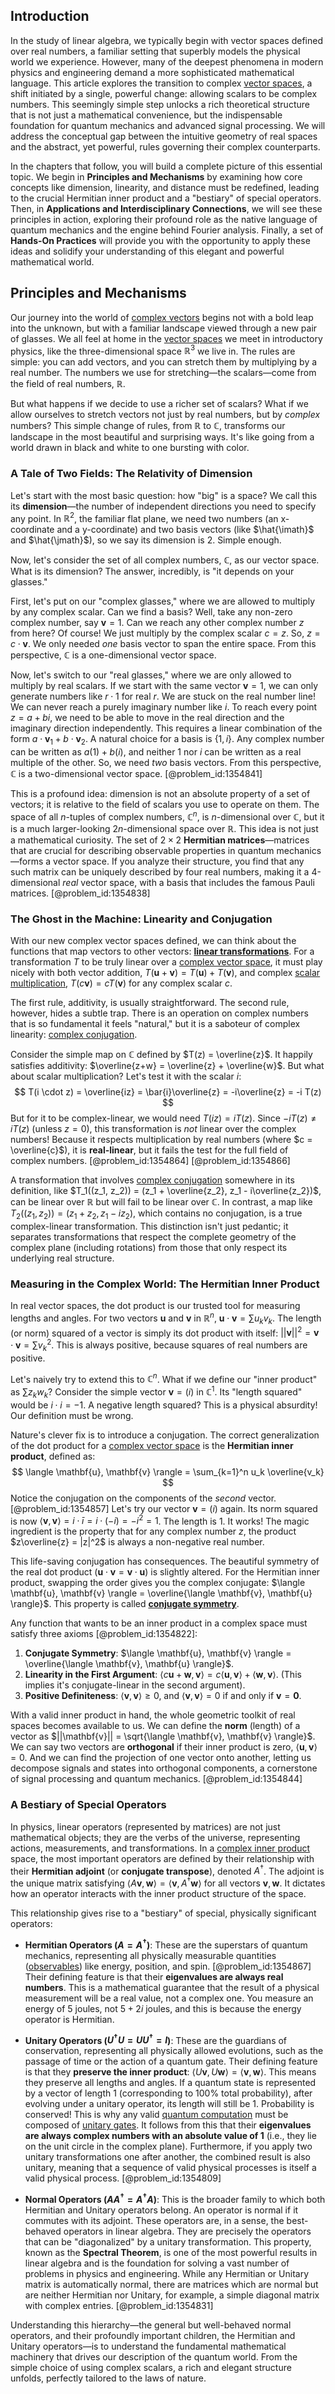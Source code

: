 ## Introduction
In the study of linear algebra, we typically begin with vector spaces defined over real numbers, a familiar setting that superbly models the physical world we experience. However, many of the deepest phenomena in modern physics and engineering demand a more sophisticated mathematical language. This article explores the transition to complex [vector spaces](@article_id:136343), a shift initiated by a single, powerful change: allowing scalars to be complex numbers. This seemingly simple step unlocks a rich theoretical structure that is not just a mathematical convenience, but the indispensable foundation for quantum mechanics and advanced signal processing. We will address the conceptual gap between the intuitive geometry of real spaces and the abstract, yet powerful, rules governing their complex counterparts.

In the chapters that follow, you will build a complete picture of this essential topic. We begin in **Principles and Mechanisms** by examining how core concepts like dimension, linearity, and distance must be redefined, leading to the crucial Hermitian inner product and a "bestiary" of special operators. Then, in **Applications and Interdisciplinary Connections**, we will see these principles in action, exploring their profound role as the native language of quantum mechanics and the engine behind Fourier analysis. Finally, a set of **Hands-On Practices** will provide you with the opportunity to apply these ideas and solidify your understanding of this elegant and powerful mathematical world.

## Principles and Mechanisms

Our journey into the world of [complex vectors](@article_id:192357) begins not with a bold leap into the unknown, but with a familiar landscape viewed through a new pair of glasses. We all feel at home in the [vector spaces](@article_id:136343) we meet in introductory physics, like the three-dimensional space $\mathbb{R}^3$ we live in. The rules are simple: you can add vectors, and you can stretch them by multiplying by a real number. The numbers we use for stretching—the scalars—come from the field of real numbers, $\mathbb{R}$.

But what happens if we decide to use a richer set of scalars? What if we allow ourselves to stretch vectors not just by real numbers, but by *complex* numbers? This simple change of rules, from $\mathbb{R}$ to $\mathbb{C}$, transforms our landscape in the most beautiful and surprising ways. It's like going from a world drawn in black and white to one bursting with color.

### A Tale of Two Fields: The Relativity of Dimension

Let's start with the most basic question: how "big" is a space? We call this its **dimension**—the number of independent directions you need to specify any point. In $\mathbb{R}^2$, the familiar flat plane, we need two numbers (an x-coordinate and a y-coordinate) and two basis vectors (like $\hat{\imath}$ and $\hat{\jmath}$), so we say its dimension is 2. Simple enough.

Now, let's consider the set of all complex numbers, $\mathbb{C}$, as our vector space. What is its dimension? The answer, incredibly, is "it depends on your glasses."

First, let's put on our "complex glasses," where we are allowed to multiply by any complex scalar. Can we find a basis? Well, take any non-zero complex number, say $\mathbf{v} = 1$. Can we reach any other complex number $z$ from here? Of course! We just multiply by the complex scalar $c=z$. So, $z = c \cdot \mathbf{v}$. We only needed *one* basis vector to span the entire space. From this perspective, $\mathbb{C}$ is a one-dimensional vector space.

Now, let's switch to our "real glasses," where we are only allowed to multiply by real scalars. If we start with the same vector $\mathbf{v}=1$, we can only generate numbers like $r \cdot 1$ for real $r$. We are stuck on the real number line! We can never reach a purely imaginary number like $i$. To reach every point $z = a + bi$, we need to be able to move in the real direction and the imaginary direction independently. This requires a linear combination of the form $a \cdot \mathbf{v}_1 + b \cdot \mathbf{v}_2$. A natural choice for a basis is $\{1, i\}$. Any complex number can be written as $a(1) + b(i)$, and neither 1 nor $i$ can be written as a real multiple of the other. So, we need *two* basis vectors. From this perspective, $\mathbb{C}$ is a two-dimensional vector space. [@problem_id:1354841]

This is a profound idea: dimension is not an absolute property of a set of vectors; it is relative to the field of scalars you use to operate on them. The space of all $n$-tuples of complex numbers, $\mathbb{C}^n$, is $n$-dimensional over $\mathbb{C}$, but it is a much larger-looking $2n$-dimensional space over $\mathbb{R}$. This idea is not just a mathematical curiosity. The set of $2 \times 2$ **Hermitian matrices**—matrices that are crucial for describing observable properties in quantum mechanics—forms a vector space. If you analyze their structure, you find that any such matrix can be uniquely described by four real numbers, making it a 4-dimensional *real* vector space, with a basis that includes the famous Pauli matrices. [@problem_id:1354838]

### The Ghost in the Machine: Linearity and Conjugation

With our new complex vector spaces defined, we can think about the functions that map vectors to other vectors: **[linear transformations](@article_id:148639)**. For a transformation $T$ to be truly linear over a [complex vector space](@article_id:152954), it must play nicely with both vector addition, $T(\mathbf{u}+\mathbf{v}) = T(\mathbf{u}) + T(\mathbf{v})$, and complex [scalar multiplication](@article_id:155477), $T(c\mathbf{v}) = cT(\mathbf{v})$ for any complex scalar $c$.

The first rule, additivity, is usually straightforward. The second rule, however, hides a subtle trap. There is an operation on complex numbers that is so fundamental it feels "natural," but it is a saboteur of complex linearity: [complex conjugation](@article_id:174196).

Consider the simple map on $\mathbb{C}$ defined by $T(z) = \overline{z}$. It happily satisfies additivity: $\overline{z+w} = \overline{z} + \overline{w}$. But what about scalar multiplication? Let's test it with the scalar $i$:
$$ T(i \cdot z) = \overline{iz} = \bar{i}\overline{z} = -i\overline{z} = -i T(z) $$
But for it to be complex-linear, we would need $T(iz) = iT(z)$. Since $-iT(z) \neq iT(z)$ (unless $z=0$), this transformation is *not* linear over the complex numbers! Because it respects multiplication by real numbers (where $c = \overline{c}$), it is **real-linear**, but it fails the test for the full field of complex numbers. [@problem_id:1354864] [@problem_id:1354866]

A transformation that involves [complex conjugation](@article_id:174196) somewhere in its definition, like $T_1((z_1, z_2)) = (z_1 + \overline{z_2}, z_1 - i\overline{z_2})$, can be linear over $\mathbb{R}$ but will fail to be linear over $\mathbb{C}$. In contrast, a map like $T_2((z_1, z_2)) = (z_1 + z_2, z_1 - i z_2)$, which contains no conjugation, is a true complex-linear transformation. This distinction isn't just pedantic; it separates transformations that respect the complete geometry of the complex plane (including rotations) from those that only respect its underlying real structure.

### Measuring in the Complex World: The Hermitian Inner Product

In real vector spaces, the dot product is our trusted tool for measuring lengths and angles. For two vectors $\mathbf{u}$ and $\mathbf{v}$ in $\mathbb{R}^n$, $\mathbf{u} \cdot \mathbf{v} = \sum u_k v_k$. The length (or norm) squared of a vector is simply its dot product with itself: $||\mathbf{v}||^2 = \mathbf{v} \cdot \mathbf{v} = \sum v_k^2$. This is always positive, because squares of real numbers are positive.

Let's naively try to extend this to $\mathbb{C}^n$. What if we define our "inner product" as $\sum z_k w_k$? Consider the simple vector $\mathbf{v}=(i)$ in $\mathbb{C}^1$. Its "length squared" would be $i \cdot i = -1$. A negative length squared? This is a physical absurdity! Our definition must be wrong.

Nature's clever fix is to introduce a conjugation. The correct generalization of the dot product for a [complex vector space](@article_id:152954) is the **Hermitian inner product**, defined as:
$$ \langle \mathbf{u}, \mathbf{v} \rangle = \sum_{k=1}^n u_k \overline{v_k} $$
Notice the conjugation on the components of the *second* vector. [@problem_id:1354857] Let's try our vector $\mathbf{v}=(i)$ again. Its norm squared is now $\langle \mathbf{v}, \mathbf{v} \rangle = i \cdot \bar{i} = i \cdot (-i) = -i^2 = 1$. The length is 1. It works! The magic ingredient is the property that for any complex number $z$, the product $z\overline{z} = |z|^2$ is always a non-negative real number.

This life-saving conjugation has consequences. The beautiful symmetry of the real dot product ($\mathbf{u} \cdot \mathbf{v} = \mathbf{v} \cdot \mathbf{u}$) is slightly altered. For the Hermitian inner product, swapping the order gives you the complex conjugate: $\langle \mathbf{u}, \mathbf{v} \rangle = \overline{\langle \mathbf{v}, \mathbf{u} \rangle}$. This property is called **[conjugate symmetry](@article_id:143637)**.

Any function that wants to be an inner product in a complex space must satisfy three axioms [@problem_id:1354822]:
1.  **Conjugate Symmetry**: $\langle \mathbf{u}, \mathbf{v} \rangle = \overline{\langle \mathbf{v}, \mathbf{u} \rangle}$.
2.  **Linearity in the First Argument**: $\langle c\mathbf{u}+\mathbf{w}, \mathbf{v} \rangle = c\langle \mathbf{u}, \mathbf{v} \rangle + \langle \mathbf{w}, \mathbf{v} \rangle$. (This implies it's conjugate-linear in the second argument).
3.  **Positive Definiteness**: $\langle \mathbf{v}, \mathbf{v} \rangle \ge 0$, and $\langle \mathbf{v}, \mathbf{v} \rangle = 0$ if and only if $\mathbf{v} = \mathbf{0}$.

With a valid inner product in hand, the whole geometric toolkit of real spaces becomes available to us. We can define the **norm** (length) of a vector as $||\mathbf{v}|| = \sqrt{\langle \mathbf{v}, \mathbf{v} \rangle}$. We can say two vectors are **orthogonal** if their inner product is zero, $\langle \mathbf{u}, \mathbf{v} \rangle = 0$. And we can find the projection of one vector onto another, letting us decompose signals and states into orthogonal components, a cornerstone of signal processing and quantum mechanics. [@problem_id:1354844]

### A Bestiary of Special Operators

In physics, linear operators (represented by matrices) are not just mathematical objects; they are the verbs of the universe, representing actions, measurements, and transformations. In a [complex inner product](@article_id:260748) space, the most important operators are defined by their relationship with their **Hermitian adjoint** (or **conjugate transpose**), denoted $A^\dagger$. The adjoint is the unique matrix satisfying $\langle A\mathbf{v}, \mathbf{w} \rangle = \langle \mathbf{v}, A^\dagger \mathbf{w} \rangle$ for all vectors $\mathbf{v}, \mathbf{w}$. It dictates how an operator interacts with the inner product structure of the space.

This relationship gives rise to a "bestiary" of special, physically significant operators:

-   **Hermitian Operators ($A = A^\dagger$)**: These are the superstars of quantum mechanics, representing all physically measurable quantities ([observables](@article_id:266639)) like energy, position, and spin. [@problem_id:1354867] Their defining feature is that their **eigenvalues are always real numbers**. This is a mathematical guarantee that the result of a physical measurement will be a real value, not a complex one. You measure an energy of $5$ joules, not $5+2i$ joules, and this is because the energy operator is Hermitian.

-   **Unitary Operators ($U^\dagger U = UU^\dagger = I$)**: These are the guardians of conservation, representing all physically allowed evolutions, such as the passage of time or the action of a quantum gate. Their defining feature is that they **preserve the inner product**: $\langle U\mathbf{v}, U\mathbf{w} \rangle = \langle \mathbf{v}, \mathbf{w} \rangle$. This means they preserve all lengths and angles. If a quantum state is represented by a vector of length 1 (corresponding to 100% total probability), after evolving under a unitary operator, its length will still be 1. Probability is conserved! This is why any valid [quantum computation](@article_id:142218) must be composed of [unitary gates](@article_id:151663). It follows from this that their **eigenvalues are always complex numbers with an absolute value of 1** (i.e., they lie on the unit circle in the complex plane). Furthermore, if you apply two unitary transformations one after another, the combined result is also unitary, meaning that a sequence of valid physical processes is itself a valid physical process. [@problem_id:1354809]

-   **Normal Operators ($A A^\dagger = A^\dagger A$)**: This is the broader family to which both Hermitian and Unitary operators belong. An operator is normal if it commutes with its adjoint. These operators are, in a sense, the best-behaved operators in linear algebra. They are precisely the operators that can be "diagonalized" by a unitary transformation. This property, known as the **Spectral Theorem**, is one of the most powerful results in linear algebra and is the foundation for solving a vast number of problems in physics and engineering. While any Hermitian or Unitary matrix is automatically normal, there are matrices which are normal but are neither Hermitian nor Unitary, for example, a simple diagonal matrix with complex entries. [@problem_id:1354831]

Understanding this hierarchy—the general but well-behaved normal operators, and their profoundly important children, the Hermitian and Unitary operators—is to understand the fundamental mathematical machinery that drives our description of the quantum world. From the simple choice of using complex scalars, a rich and elegant structure unfolds, perfectly tailored to the laws of nature.
